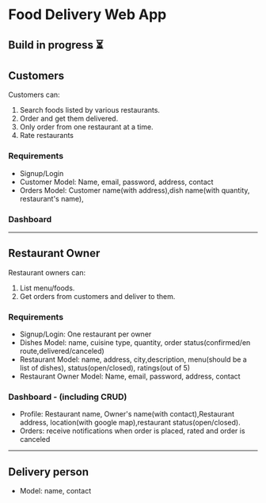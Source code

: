 # Food Delivery Web App

## Build in progress ⏳

## Customers

Customers can:

1. Search foods listed by various restaurants.
2. Order and get them delivered.
3. Only order from one restaurant at a time.
4. Rate restaurants

### Requirements

- Signup/Login
- Customer Model: Name, email, password, address, contact
- Orders Model: Customer name(with address),dish name(with quantity, restaurant's name),

### Dashboard

---

## Restaurant Owner

Restaurant owners can:

1. List menu/foods.
2. Get orders from customers and deliver to them.

### Requirements

- Signup/Login: One restaurant per owner
- Dishes Model: name, cuisine type, quantity, order status(confirmed/en route,delivered/canceled)
- Restaurant Model: name, address, city,description, menu(should be a list of dishes), status(open/closed), ratings(out of 5)
- Restaurant Owner Model: Name, email, password, address, contact

### Dashboard - (including CRUD)

- Profile: Restaurant name, Owner's name(with contact),Restaurant address, location(with google map),restaurant status(open/closed).
- Orders: receive notifications when order is placed, rated and order is canceled

---

## Delivery person

- Model: name, contact

